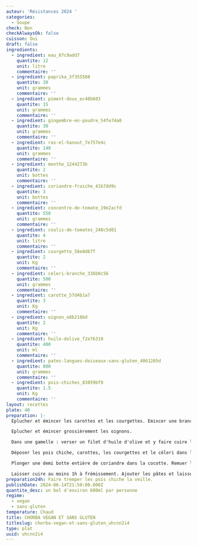 ```yaml
---
auteur: 'Résistances 2024 '
categories:
  - Soupe
check: Non
checkAlwaysOk: false
cuisson: Oui
draft: false
ingredients:
  - ingredient: eau_07c9add7
    quantite: 12
    unit: litre
    commentaire: ''
  - ingredient: paprika_3f355588
    quantite: 30
    unit: grammes
    commentaire: ''
  - ingredient: piment-doux_ec40b603
    quantite: 15
    unit: grammes
    commentaire: ''
  - ingredient: gingembre-en-poudre_54fe74a0
    quantite: 30
    unit: grammes
    commentaire: ''
  - ingredient: ras-el-hanout_7e757e4c
    quantite: 140
    unit: grammes
    commentaire: ''
  - ingredient: menthe_1244273b
    quantite: 2
    unit: bottes
    commentaire: ''
  - ingredient: coriandre-fraiche_41b7dd9c
    quantite: 3
    unit: bottes
    commentaire: ''
  - ingredient: concentre-de-tomate_19e2acfd
    quantite: 550
    unit: grammes
    commentaire: ''
  - ingredient: coulis-de-tomates_248c5d01
    quantite: 4
    unit: litre
    commentaire: ''
  - ingredient: courgette_58e8d67f
    quantite: 2
    unit: Kg
    commentaire: ''
  - ingredient: celeri-branche_33bb0c56
    quantite: 500
    unit: grammes
    commentaire: ''
  - ingredient: carotte_57d4b1a7
    quantite: 3
    unit: Kg
    commentaire: ''
  - ingredient: oignon_e8b218bd
    quantite: 2
    unit: Kg
    commentaire: ''
  - ingredient: huile-dolive_f2e76310
    quantite: 400
    unit: ml
    commentaire: ''
  - ingredient: pates-langues-doiseaux-sans-gluten_4861265d
    quantite: 800
    unit: grammes
    commentaire: ''
  - ingredient: pois-chiches_83059bf9
    quantite: 1.5
    unit: Kg
    commentaire: ''
layout: recettes
plate: 40
preparation: |-
  Eplucher et émincer les carottes et les courgettes. Emincer une branche de céleri. Mettre le tout dans un saladier. Réserver. 

  Eplucher et émincer grossièrement les oignons. 

  Dans une gamelle : verser un filet d'huile d'olive et y faire cuire les oignons. Assaisonner avec le ras el hanout, le gingembre en poudre, le paprika et le piment doux. 

  Déposer les pois chiche, carottes, les courgettes et le céleri dans la gamelle. Ajouter le concentré de tomates, l'eau et le coulis de tomate. Assaisonner de sel et de poivre.

  Plonger une demi botte entière de coriandre dans la cocotte. Remuer le tout. 

  Laisser cuire au moins 1h à frémissement. Ajouter les pâtes et laisser cuire quelques minutes à frémissement
preparation24h: Faire tremper les pois chiche la veille.
publishDate: 2024-06-14T21:50:00.000Z
quantite_desc: un bol d'environ 600ml par personne
regime:
  - vegan
  - sans-gluten
temperature: Chaud
title: CHORBA VEGAN ET SANS GLUTEN
titleslug: chorba-vegan-et-sans-gluten_uhcnn2i4
type: plat
uuid: uhcnn2i4
---
```

